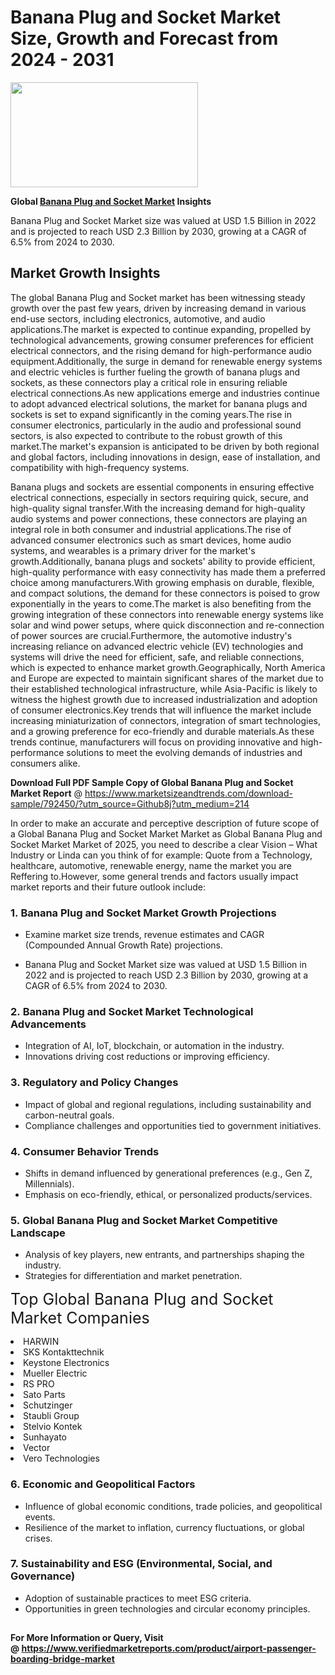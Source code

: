 <H1>Banana Plug and Socket Market Size, Growth and Forecast from 2024 - 2031</H1><img class="aligncenter size-medium wp-image-584254" src="https://thirdeyenews.in/wp-content/uploads/2024/09/Global-Market-Research-300x168.jpeg" alt="" width="300" height="168" /><p><strong>Global&nbsp;<a href="https://www.marketsizeandtrends.com/download-sample/792450/?utm_source=Github8j?utm_medium=214">Banana Plug and Socket Market</a> Insights</strong></p><p>Banana Plug and Socket Market size was valued at USD 1.5 Billion in 2022 and is projected to reach USD 2.3 Billion by 2030, growing at a CAGR of 6.5% from 2024 to 2030.</p><p><h2>Market Growth Insights</h2> <p>The global Banana Plug and Socket market has been witnessing steady growth over the past few years, driven by increasing demand in various end-use sectors, including electronics, automotive, and audio applications.The market is expected to continue expanding, propelled by technological advancements, growing consumer preferences for efficient electrical connectors, and the rising demand for high-performance audio equipment.Additionally, the surge in demand for renewable energy systems and electric vehicles is further fueling the growth of banana plugs and sockets, as these connectors play a critical role in ensuring reliable electrical connections.As new applications emerge and industries continue to adopt advanced electrical solutions, the market for banana plugs and sockets is set to expand significantly in the coming years.The rise in consumer electronics, particularly in the audio and professional sound sectors, is also expected to contribute to the robust growth of this market.The market's expansion is anticipated to be driven by both regional and global factors, including innovations in design, ease of installation, and compatibility with high-frequency systems.</p> <p>Banana plugs and sockets are essential components in ensuring effective electrical connections, especially in sectors requiring quick, secure, and high-quality signal transfer.With the increasing demand for high-quality audio systems and power connections, these connectors are playing an integral role in both consumer and industrial applications.The rise of advanced consumer electronics such as smart devices, home audio systems, and wearables is a primary driver for the market's growth.Additionally, banana plugs and sockets' ability to provide efficient, high-quality performance with easy connectivity has made them a preferred choice among manufacturers.With growing emphasis on durable, flexible, and compact solutions, the demand for these connectors is poised to grow exponentially in the years to come.The market is also benefiting from the growing integration of these connectors into renewable energy systems like solar and wind power setups, where quick disconnection and re-connection of power sources are crucial.Furthermore, the automotive industry's increasing reliance on advanced electric vehicle (EV) technologies and systems will drive the need for efficient, safe, and reliable connections, which is expected to enhance market growth.Geographically, North America and Europe are expected to maintain significant shares of the market due to their established technological infrastructure, while Asia-Pacific is likely to witness the highest growth due to increased industrialization and adoption of consumer electronics.Key trends that will influence the market include increasing miniaturization of connectors, integration of smart technologies, and a growing preference for eco-friendly and durable materials.As these trends continue, manufacturers will focus on providing innovative and high-performance solutions to meet the evolving demands of industries and consumers alike.<p><span class=""><strong>Download Full PDF Sample Copy of Global Banana Plug and Socket Market Report</strong> @ <a href="https://www.marketsizeandtrends.com/download-sample/792450/?utm_source=Github8j?utm_medium=214" target="_blank">https://www.marketsizeandtrends.com/download-sample/792450/?utm_source=Github8j?utm_medium=214</a></span></p><p>In order to make an accurate and perceptive description of future scope of a Global&nbsp;Banana Plug and Socket Market Market as Global&nbsp;Banana Plug and Socket Market Market of 2025, you need to describe a clear Vision &ndash; What Industry or Linda can you think of for example: Quote from a Technology, healthcare, automotive, renewable energy, name the market you are Reffering to.However, some general trends and factors usually impact market reports and their future outlook include:</p><h3>1.&nbsp;<strong>Banana Plug and Socket Market Growth Projections</strong></h3><ul><li>Examine market size trends, revenue estimates and CAGR (Compounded Annual Growth Rate) projections.</li><li><p>Banana Plug and Socket Market size was valued at USD 1.5 Billion in 2022 and is projected to reach USD 2.3 Billion by 2030, growing at a CAGR of 6.5% from 2024 to 2030.</p></li></ul><h3>2.&nbsp;<strong>Banana Plug and Socket Market Technological Advancements</strong></h3><ul><li>Integration of AI, IoT, blockchain, or automation in the industry.</li><li>Innovations driving cost reductions or improving efficiency.</li></ul><h3>3.&nbsp;<strong>Regulatory and Policy Changes</strong></h3><ul><li>Impact of global and regional regulations, including sustainability and carbon-neutral goals.</li><li>Compliance challenges and opportunities tied to government initiatives.</li></ul><h3>4.&nbsp;<strong>Consumer Behavior Trends</strong></h3><ul><li>Shifts in demand influenced by generational preferences (e.g., Gen Z, Millennials).</li><li>Emphasis on eco-friendly, ethical, or personalized products/services.</li></ul><h3>5.&nbsp;<strong>Global Banana Plug and Socket Market Competitive Landscape</strong></h3><ul><li>Analysis of key players, new entrants, and partnerships shaping the industry.</li><li>Strategies for differentiation and market penetration.</li></ul><p data-pm-slice="1 1 []"><span style="color: inherit; font-family: inherit; font-size: 25px;">Top Global Banana Plug and Socket Market Companies</span></p><div class="" data-test-id=""><p><li>HARWIN</li><li> SKS Kontakttechnik</li><li> Keystone Electronics</li><li> Mueller Electric</li><li> RS PRO</li><li> Sato Parts</li><li> Schutzinger</li><li> Staubli Group</li><li> Stelvio Kontek</li><li> Sunhayato</li><li> Vector</li><li> Vero Technologies</li></p></div><h3>6.&nbsp;<strong>Economic and Geopolitical Factors</strong></h3><ul><li>Influence of global economic conditions, trade policies, and geopolitical events.</li><li>Resilience of the market to inflation, currency fluctuations, or global crises.</li></ul><h3>7.&nbsp;<strong>Sustainability and ESG (Environmental, Social, and Governance)</strong></h3><ul><li>Adoption of sustainable practices to meet ESG criteria.</li><li>Opportunities in green technologies and circular economy principles.</li></ul><h2><strong style="font-size: 14px;">For More Information or Query, Visit @&nbsp;</strong><a style="background-color: #ffffff; font-size: 14px;" href="https://www.marketsizeandtrends.com/report/banana-plug-and-socket-market/" target="_blank">https://www.verifiedmarketreports.com/product/airport-passenger-boarding-bridge-market</a></h2>